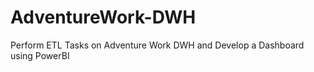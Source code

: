 # AdventureWork-DWH
Perform ETL Tasks on Adventure Work DWH and Develop  a Dashboard using PowerBI 
